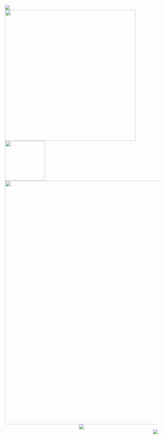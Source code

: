 <div> <img src="https://github-profile-trophy.vercel.app/?username=ivangong24&theme=onedark&rank=SSS,SS,S,AAA,AA,A,B,C" /> </div>
<div> <img width="430px" src="https://github-readme-stats-three-smoky-44.vercel.app/api?username=ivangong24&hide_title=true&hide_border=true&show_icons=true&line_height=21&text_color=000&bg_color=0,ea6161,ffc64d,fffc4d,52fa5a&theme=graywhite" /> 
<img height="131px" src="https://github-readme-stats.vercel.app/api/top-langs/?username=ivangong24&hide=html,javascript&hide_title=true&hide_border=true&layout=compact&langs_count=6&text_color=000&icon_color=fff&bg_color=0,52fa5a,4dfcff,c64dff&theme=graywhite" /> </div> 
<div> <img width="800px" src="https://streak-stats.demolab.com/?user=ivangong24&theme=gotham" /> </div>
<div align="center"> <img src="https://github-readme-activity-graph.vercel.app/graph?username=ivangong24&theme=react-dark" /> </div>
<div align="right"> <img src="https://komarev.com/ghpvc/?username=ivangong24" /> </div>
